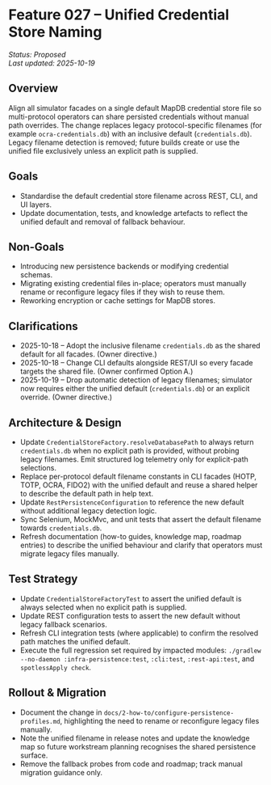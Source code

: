 # Feature 027 – Unified Credential Store Naming

_Status: Proposed_  
_Last updated: 2025-10-19_

## Overview
Align all simulator facades on a single default MapDB credential store file so multi-protocol operators can share persisted credentials without manual path overrides. The change replaces legacy protocol-specific filenames (for example `ocra-credentials.db`) with an inclusive default (`credentials.db`). Legacy filename detection is removed; future builds create or use the unified file exclusively unless an explicit path is supplied.

## Goals
- Standardise the default credential store filename across REST, CLI, and UI layers.
- Update documentation, tests, and knowledge artefacts to reflect the unified default and removal of fallback behaviour.

## Non-Goals
- Introducing new persistence backends or modifying credential schemas.
- Migrating existing credential files in-place; operators must manually rename or reconfigure legacy files if they wish to reuse them.
- Reworking encryption or cache settings for MapDB stores.

## Clarifications
- 2025-10-18 – Adopt the inclusive filename `credentials.db` as the shared default for all facades. (Owner directive.)
- 2025-10-18 – Change CLI defaults alongside REST/UI so every facade targets the shared file. (Owner confirmed Option A.)
- 2025-10-19 – Drop automatic detection of legacy filenames; simulator now requires either the unified default (`credentials.db`) or an explicit override. (Owner directive.)

## Architecture & Design
- Update `CredentialStoreFactory.resolveDatabasePath` to always return `credentials.db` when no explicit path is provided, without probing legacy filenames. Emit structured log telemetry only for explicit-path selections.
- Replace per-protocol default filename constants in CLI facades (HOTP, TOTP, OCRA, FIDO2) with the unified default and reuse a shared helper to describe the default path in help text.
- Update `RestPersistenceConfiguration` to reference the new default without additional legacy detection logic.
- Sync Selenium, MockMvc, and unit tests that assert the default filename towards `credentials.db`.
- Refresh documentation (how-to guides, knowledge map, roadmap entries) to describe the unified behaviour and clarify that operators must migrate legacy files manually.

## Test Strategy
- Update `CredentialStoreFactoryTest` to assert the unified default is always selected when no explicit path is supplied.
- Update REST configuration tests to assert the new default without legacy fallback scenarios.
- Refresh CLI integration tests (where applicable) to confirm the resolved path matches the unified default.
- Execute the full regression set required by impacted modules: `./gradlew --no-daemon :infra-persistence:test`, `:cli:test`, `:rest-api:test`, and `spotlessApply check`.

## Rollout & Migration
- Document the change in `docs/2-how-to/configure-persistence-profiles.md`, highlighting the need to rename or reconfigure legacy files manually.
- Note the unified filename in release notes and update the knowledge map so future workstream planning recognises the shared persistence surface.
- Remove the fallback probes from code and roadmap; track manual migration guidance only.
